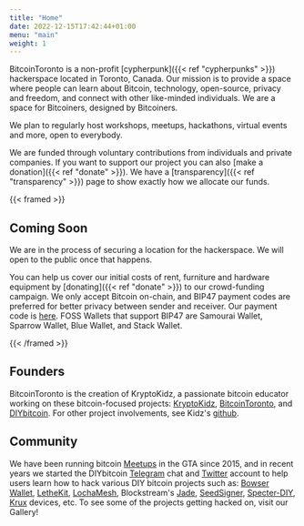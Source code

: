 ```yaml
---
title: "Home"
date: 2022-12-15T17:42:44+01:00
menu: "main"
weight: 1
---
```


BitcoinToronto is a non-profit [cypherpunk]({{< ref "cypherpunks" >}}) hackerspace located in Toronto, Canada. Our mission is to provide a space where people can learn about Bitcoin, technology, open-source, privacy and freedom, and connect with other
like-minded individuals. We are a space for Bitcoiners, designed by Bitcoiners.

We plan to regularly host workshops, meetups, hackathons, virtual events and more, open to everybody. 

We are funded through voluntary contributions from individuals and private companies. If you want to support our project you can also [make a donation]({{< ref "donate" >}}).
We have a [transparency]({{< ref "transparency" >}}) page to show exactly how we allocate our funds.

{{< framed >}} 
## Coming Soon

We are in the process of securing a location for the hackerspace. We will open to the public once that happens.

You can help us cover our initial costs of rent, furniture and hardware equipment by [donating]({{< ref "donate" >}}) to our crowd-funding campaign. We only accept Bitcoin on-chain, and BIP47 payment codes are preferred for better privacy between sender and receiver. Our payment code is [here](https://paynym.is/+ancientrain). FOSS Wallets that support BIP47 are Samourai Wallet, Sparrow Wallet, Blue Wallet, and Stack Wallet.

{{< /framed >}}

## Founders

BitcoinToronto is the creation of KryptoKidz, a passionate bitcoin educator working on these bitcoin-focused projects: [KryptoKidz](https://twitter.com/kryptokidz_), [BitcoinToronto](https://twitter.com/bitcointoronto_), and [DIYbitcoin](https://twitter.com/DIYbitcoin). For other project involvements, see Kidz's [github](https://github.com/kkdao).

## Community

We have been running bitcoin [Meetups](https://meetup.com/bitcoinmeetup) in the GTA since 2015, and in recent years we started the DIYbitcoin [Telegram](https://t.me/diybitcoin) chat and [Twitter](https://twitter.com/diybitcoin) account to help users learn how to hack various DIY bitcoin projects such as: [Bowser Wallet](https://github.com/arcbtc/bowser-bitcoin-hardware-wallet), [LetheKit](https://github.com/BlockchainCommons/lethekit), [LochaMesh](https://github.com/btcven/locha), Blockstream's [Jade](https://github.com/Blockstream/Jade#jade-firmware), [SeedSigner](https://github.com/SeedSigner/seedsigner), [Specter-DIY](https://github.com/cryptoadvance/specter-diy), [Krux](https://selfcustody.github.io/krux/) devices, etc. To see some of the projects getting hacked on, visit our Gallery!
